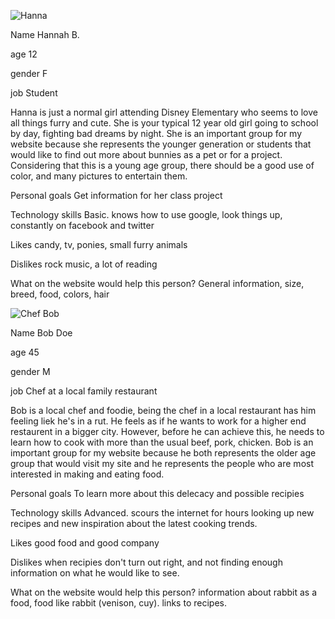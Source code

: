![Hanna](http://farm6.staticflickr.com/5191/7419995724_37211dcb50.jpg)

Name Hannah B.

age 12

gender F

job Student

Hanna is just a normal girl attending Disney Elementary who seems to love all things furry and cute. She is your typical 12 year old girl going to school by day, fighting bad dreams by night. She is an important group for my website because she represents the younger generation or students that would like to find out more about bunnies as  a pet or for a project. Considering that this is a young age group, there should be a good use of color, and many pictures to entertain them.

Personal goals Get information for her class project

Technology skills Basic. knows how to use google, look things up, constantly on facebook and twitter

Likes candy, tv, ponies, small furry animals

Dislikes rock music, a lot of reading

What on the website would help this person? General information, size, breed, food, colors, hair


![Chef Bob](http://farm4.staticflickr.com/3552/3299305708_68bdf28a06.jpg)

Name Bob Doe

age 45

gender M

job Chef at a local family restaurant

Bob is a local chef and foodie, being the chef in a local restaurant has him feeling liek he's in a rut. He feels as if he wants to work for a higher end restaurent in a bigger city. However, before he can achieve this, he needs to learn how to cook with more than the usual beef, pork, chicken. Bob is an important group for my website because he both represents the older age group that would visit my site and he represents the people who are most interested in making and eating food.

Personal goals To learn more about this delecacy and possible recipies

Technology skills Advanced. scours the internet for hours looking up new recipes and new inspiration about the latest cooking trends.

Likes good food and good company

Dislikes when recipies don't turn out right, and not finding enough information on what he would like to see.

What on the website would help this person? information about rabbit as a food, food like rabbit (venison, cuy). links to recipes.